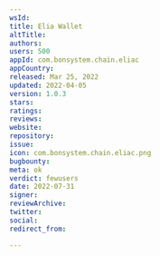 ```yaml
---
wsId: 
title: Elia Wallet
altTitle: 
authors: 
users: 500
appId: com.bonsystem.chain.eliac
appCountry: 
released: Mar 25, 2022
updated: 2022-04-05
version: 1.0.3
stars: 
ratings: 
reviews: 
website: 
repository: 
issue: 
icon: com.bonsystem.chain.eliac.png
bugbounty: 
meta: ok
verdict: fewusers
date: 2022-07-31
signer: 
reviewArchive: 
twitter: 
social: 
redirect_from: 

---
```


